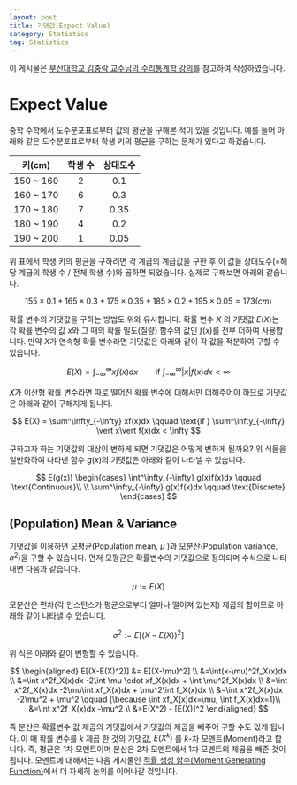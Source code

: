```yaml
---
layout: post
title: 기댓값(Expect Value)
category: Statistics
tag: Statistics
---
```




이 게시물은 [부산대학교 김충락 교수님의 수리통계학 강의](http://kocw.net/home/search/kemView.do?kemId=1363783)를 참고하여 작성하였습니다.

# Expect Value

중학 수학에서 도수분포표로부터 값의 평균을 구해본 적이 있을 것입니다. 예를 들어 아래와 같은 도수분포표로부터 학생 키의 평균을 구하는 문제가 있다고 하겠습니다.

|  키(cm)   | 학생 수 | 상대도수 |
| :-------: | :-----: | :------: |
| 150 ~ 160 |    2    |   0.1    |
| 160 ~ 170 |    6    |   0.3    |
| 170 ~ 180 |    7    |   0.35   |
| 180 ~ 190 |    4    |   0.2    |
| 190 ~ 200 |    1    |   0.05   |

위 표에서 학생 키의 평균을 구하려면 각 계급의 계급값을 구한 후 이 값을 상대도수(=해당 계급의 학생 수 / 전체 학생 수)와 곱하면 되었습니다. 실제로 구해보면 아래와 같습니다.


$$
155 \times 0.1 + 165 \times 0.3 + 175 \times 0.35 + 185 \times 0.2 + 195 \times 0.05 = 173(cm)
$$


확률 변수의 기댓값을 구하는 방법도 위와 유사합니다. 확률 변수 $X$ 의 기댓값 $E(X)$는 각 확률 변수의 값 $x$와 그 때의 확률 밀도(질량) 함수의 값인 $f(x)$를 전부 더하여 사용합니다. 만약 $X$가 연속형 확률 변수라면 기댓값은 아래와 같이 각 값을 적분하여 구할 수 있습니다.


$$
E(X) = \int^\infty_{-\infty} xf(x)dx \qquad \text{if } \int^\infty_{-\infty} \vert x\vert f(x)dx < \infty
$$


$X$가 이산형 확률 변수라면 따로 떨어진 확률 변수에 대해서만 더해주어야 하므로 기댓값은 아래와 같이 구해지게 됩니다.


$$
E(X) = \sum^\infty_{-\infty} xf(x)dx \qquad \text{if } \sum^\infty_{-\infty} \vert x\vert f(x)dx < \infty
$$


구하고자 하는 기댓값의 대상이 변하게 되면 기댓값은 어떻게 변하게 될까요? 위 식들을 일반화하여 나타낸 함수 $g(x)$의 기댓값은 아래와 같이 나타낼 수 있습니다.


$$
E(g(x))
\begin{cases}
\int^\infty_{-\infty} g(x)f(x)dx \qquad \text{Continuous}\\
\\
\sum^\infty_{-\infty} g(x)f(x)dx \qquad \text{Discrete}
\end{cases}
$$



## (Population) Mean & Variance

기댓값을 이용하면 모평균(Population mean, $\mu$ )과 모분산(Population variance, $\sigma^2$)을 구할 수 있습니다. 먼저 모평균은 확률변수의 기댓값으로 정의되며 수식으로 나타내면 다음과 같습니다.


$$
\mu := E(X)
$$


모분산은 편차(각 인스턴스가 평균으로부터 얼마나 떨어져 있는지) 제곱의 합이므로 아래와 같이 나타낼 수 있습니다.


$$
\sigma^2 := E[(X-E(X))^2]
$$


위 식은 아래와 같이 변형할 수 있습니다.


$$
\begin{aligned}
E[(X-E(X)^2)] &= E[(X-\mu)^2] \\
&=\int(x-\mu)^2f_X(x)dx \\
&=\int x^2f_X(x)dx -2\int \mu \cdot xf_X(x)dx + \int \mu^2f_X(x)dx \\
&=\int x^2f_X(x)dx -2\mu\int xf_X(x)dx + \mu^2\int f_X(x)dx \\
&=\int x^2f_X(x)dx -2\mu^2 + \mu^2 \qquad (\because \int xf_X(x)dx=\mu, \int f_X(x)dx=1)\\
&=\int x^2f_X(x)dx -\mu^2 \\
&=E(X^2) - [E(X)]^2
\end{aligned}
$$


즉 분산은 확률변수 값 제곱의 기댓값에서 기댓값의 제곱을 빼주어 구할 수도 있게 됩니다. 이 때 확률 변수를 $k$ 제곱 한 것의 기댓값, $E(X^k)$ 를 $k$-차 모멘트(Moment)라고 합니다. 즉, 평균은 1차 모멘트이며 분산은 2차 모멘트에서 1차 모멘트의 제곱을 빼준 것이 됩니다. 모멘트에 대해서는 다음 게시물인 [적률 생성 함수(Moment Generating Function)](https://yngie-c.github.io/statistics/2020/10/23/mgf/)에서 더 자세히 논의를 이어나갈 것입니다.